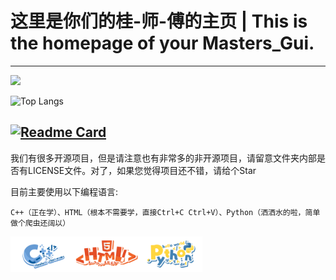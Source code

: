 # 这里是你们的桂-师-傅的主页 | This is the homepage of your Masters_Gui.

---
![](https://github-readme-stats.vercel.app/api?username=supermastergui&show_icons=true&theme=transparent)

![Top Langs](https://github-readme-stats.vercel.app/api/top-langs/?username=supermastergui&layout=compact&theme=transparent)

[![Readme Card](https://github-readme-stats.vercel.app/api/pin/?username=supermastergui&repo=github-readme-stats)](https://github.com/supermastergui/FSD)
---


我们有很多开源项目，但是请注意也有非常多的非开源项目，请留意文件夹内部是否有LICENSE文件。对了，如果您觉得项目还不错，请给个Star

目前主要使用以下编程语言:

```
C++（正在学）、HTML（根本不需要学，直接Ctrl+C Ctrl+V）、Python（洒洒水的啦，简单做个爬虫还阔以）
```

<div>
<img src="/C++.png" alt="C++" style="zoom: 10%;" align="left" />
<img src="/HTML.png" alt="C++" style="zoom: 10%;" align="left" />
<img src="/Python.png" alt="C++" style="zoom: 10%;" align="left" />
</div>


